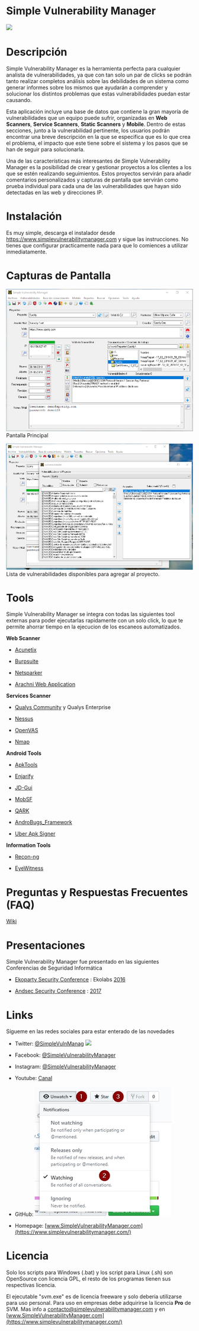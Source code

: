 # Simple Vulnerability Manager

[![](https://img.shields.io/github/release/simplevulnerabilitymanager/svm.svg)](https://github.com/simplevulnerabilitymanager/svm/releases/tag/v2.0.3)


# Descripción
Simple Vulnerability Manager es la herramienta perfecta para cualquier analista de vulnerabilidades, ya que con tan solo un par de clicks se podrán tanto realizar completos análisis sobre las debilidades de un sistema como generar informes sobre los mismos que ayudarán a comprender y solucionar los distintos problemas que estas vulnerabilidades puedan estar causando.


Esta aplicación incluye una base de datos que contiene la gran mayoría de vulnerabilidades que un equipo puede sufrir, organizadas en **Web Scanners**, **Service Scanners**, **Static Scanners** y **Mobile**. Dentro de estas secciones, junto a la vulnerabilidad pertinente, los usuarios podrán encontrar una breve descripción en la que se especifica que es lo que crea el problema, el impacto que este tiene sobre el sistema y los pasos que se han de seguir para solucionarla.


Una de las características más interesantes de Simple Vulnerability Manager es la posibilidad de crear y gestionar proyectos a los clientes a los que se estén realizando seguimientos. Estos proyectos servirán para añadir comentarios personalizados y capturas de pantalla que servirán como prueba individual para cada una de las vulnerabilidades que hayan sido detectadas en las web y direcciones IP.


# Instalación
Es muy simple, descarga el instalador desde https://www.simplevulnerabilitymanager.com y sigue las instrucciones. No tienes que configurar practicamente nada para que lo comiences a utilizar inmediatamente.


# Capturas de Pantalla

![Screenshot](svm_screenshot1.png)
Pantalla Principal


![Screenshot](svm_screenshot2.png)
Lista de vulnerabilidades disponibles para agregar al proyecto.


# Tools

Simple Vulnerability Manager se integra con todas las siguientes tool externas para poder ejecutarlas rapidamente con un solo click, lo que te permite ahorrar tiempo en la ejecucion de los escaneos automatizados.

**Web Scanner**

* [Acunetix](https://www.acunetix.com/)

* [Burpsuite](https://portswigger.net/burp)

* [Netsparker](https://www.netsparker.com/)

* [Arachni Web Application](https://www.arachni-scanner.com/)

**Services Scanner**

* [Qualys Community](https://www.qualys.com/community-edition/) y Qualys Enterprise

* [Nessus](https://www.tenable.com/products/nessus/nessus-professional)

* [OpenVAS](http://www.openvas.org/)

* [Nmap](https://nmap.org/)

**Android Tools**

* [ApkTools](https://ibotpeaches.github.io/Apktool/)

* [Enjarify](https://github.com/google/enjarify)

* [JD-Gui](http://jd.benow.ca/)

* [MobSF](https://github.com/MobSF/Mobile-Security-Framework-MobSF)

* [QARK](https://github.com/linkedin/qark)

* [AndroBugs_Framework](https://github.com/AndroBugs/AndroBugs_Framework)

* [Uber Apk Signer](https://github.com/patrickfav/uber-apk-signer)

**Information Tools**

* [Recon-ng](https://bitbucket.org/LaNMaSteR53/recon-ng)

* [EyeWitness](https://github.com/ChrisTruncer/EyeWitness)

# Preguntas y Respuestas Frecuentes (FAQ)

[Wiki](https://github.com/simplevulnerabilitymanager/svm/wiki)

# Presentaciones

Simple Vulnerability Manager fue presentado en las siguientes Conferencias de Seguridad Informática

* [Ekoparty Security Conference](https://www.ekoparty.org) : Ekolabs [2016](https://twitter.com/SimpleVulnManag/status/792072988204134402)

* [Andsec Security Conference](https://www.andsec.org) : [2017](https://twitter.com/SimpleVulnManag/status/871576216112963586)

# Links

Sígueme en las redes sociales para estar enterado de las novedades

* Twitter: [@SimpleVulnManag](https://twitter.com/SimpleVulnManag) [![](https://img.shields.io/twitter/follow/SimpleVulnManag.svg?label=Follow&style=social)](https://twitter.com/SimpleVulnManag)

* Facebook: [@SimpleVulnerabilityManager](https://www.facebook.com/simplevulnerabilitymanager)

* Instagram: [@SimpleVulnerabilityManager](https://www.instagram.com/simplevulnerabilitymanager/)

* Youtube: [Canal](https://www.youtube.com/channel/UCDXH-m2SqQsnb91UUsQxlrQ?view_as=subscriber)

* GitHub: ![Watching](watch_git.jpg)

* Homepage: [www.SimpleVulnerabilityManager.com](https://www.simplevulnerabilitymanager.com/)


# Licencia
Solo los scripts para Windows (.bat) y los script para Linux (.sh) son OpenSource con licencia GPL, el resto de los programas tienen sus respectivas licencia.

El ejecutable "svm.exe" es de licencia freeware y solo deberia utilizarse para uso personal. Para uso en empresas debe adquirirse la licencia **Pro** de SVM. Mas info a [contacto@simplevulnerabilitymanager.com](mailto:contacto@simplevulnerabilitymanager.com) y en [www.SimpleVulnerabilityManager.com](https://www.simplevulnerabilitymanager.com/)



